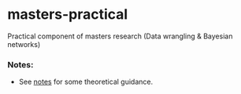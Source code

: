 # masters-practical
Practical component of masters research (Data wrangling &amp; Bayesian networks)

### Notes:

* See [notes](BN_notes.md) for some theoretical guidance.
